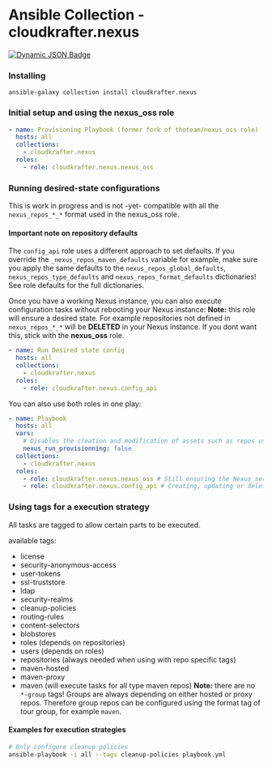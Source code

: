 # Ansible Collection - cloudkrafter.nexus

[![Dynamic JSON Badge](https://img.shields.io/badge/dynamic/json?url=https%3A%2F%2Fgalaxy.ansible.com%2Fapi%2Fv3%2Fplugin%2Fansible%2Fcontent%2Fpublished%2Fcollections%2Findex%2Fcloudkrafter%2Fnexus%2F&query=%24.download_count&label=Galaxy%20Downloads)](https://galaxy.ansible.com/ui/repo/published/cloudkrafter/nexus/)

### Installing

`ansible-galaxy collection install cloudkrafter.nexus`

### Initial setup and using the nexus_oss role

```yaml
- name: Provisioning Playbook (former fork of thoteam/nexus_oss role)
  hosts: all
  collections:
    - cloudkrafter.nexus
  roles:
    - role: cloudkrafter.nexus.nexus_oss
```

### Running desired-state configurations

This is work in progress and is not -yet- compatible with all the `nexus_repos_*_*` format used in the nexus_oss role.

#### Important note on repository defaults
The `config_api` role uses a different approach to set defaults. If you override the `_nexus_repos_maven_defaults` variable for example, make sure you apply the same defaults to the `nexus_repos_global_defaults`, `nexus_repos_type_defaults` and `nexus_repos_format_defaults` dictionaries! See role defaults for the full dictionaries.


Once you have a working Nexus instance, you can also execute configuration tasks without rebooting your Nexus instance:
**Note:** this role will ensure a desired state. For example repositories not defined in `nexus_repos_*_*` will be **DELETED** in your Nexus instance. If you dont want this, stick with the **nexus_oss** role.

```yaml
- name: Run Desired state config
  hosts: all
  collections:
    - cloudkrafter.nexus
  roles:
    - role: cloudkrafter.nexus.config_api
```

You can also use both roles in one play:

```yaml
- name: Playbook
  hosts: all
  vars:
    # Disables the creation and modification of assets such as repos using the nexus_oss role
    nexus_run_provisionning: false
  collections:
    - cloudkrafter.nexus
  roles:
    - role: cloudkrafter.nexus.nexus_oss # Still ensuring the Nexus server configs
    - role: cloudkrafter.nexus.config_api # Creating, updating or deleting assets such as LDAP servers
```

### Using tags for a execution strategy

All tasks are tagged to allow certain parts to be executed.

available tags:
- license
- security-anonymous-access
- user-tokens
- ssl-truststore
- ldap
- security-realms
- cleanup-policies
- routing-rules
- content-selectors
- blobstores
- roles (depends on repositories)
- users (depends on roles)
- repositories (always needed when using with repo specific tags)
- maven-hosted
- maven-proxy
- maven (will execute tasks for all type maven repos)
**Note:** there are no `*-group` tags! Groups are always depending on either hosted or proxy repos. Therefore group repos can be configured using the format tag of tour group, for example `maven`.

#### Examples for execution strategies
```bash
# Only configure cleanup policies
ansible-playbook -i all --tags cleanup-policies playbook.yml
